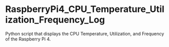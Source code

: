 # RaspberryPi4_CPU_Temperature_Utilization_Frequency_Log
 Python script that displays the CPU Temperature, Utilization, and Frequency of the Raspberry Pi 4.
